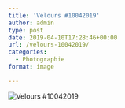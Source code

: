 ```yaml
---
title: 'Velours #10042019'
author: admin
type: post
date: 2019-04-10T17:28:46+00:00
url: /velours-10042019/
categories:
  - Photographie
format: image

---
```

![Velours #10042019](./dsc1881.jpg)